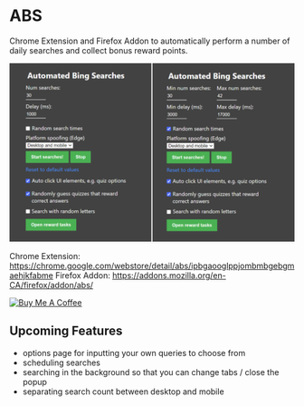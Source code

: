 # ABS
Chrome Extension and Firefox Addon to automatically perform a number of daily searches and collect bonus reward points.

![](/screenshots/popup.png)

Chrome Extension: https://chrome.google.com/webstore/detail/abs/ipbgaooglppjombmbgebgmaehjkfabme
Firefox Addon: https://addons.mozilla.org/en-CA/firefox/addon/abs/

<a href="https://www.buymeacoffee.com/mikeyaworski" target="_blank"><img src="https://cdn.buymeacoffee.com/buttons/v2/default-green.png" alt="Buy Me A Coffee" style="height: 60px !important;width: 217px !important;" ></a>

## Upcoming Features

- options page for inputting your own queries to choose from
- scheduling searches
- searching in the background so that you can change tabs / close the popup
- separating search count between desktop and mobile
